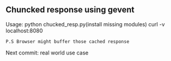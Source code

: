 Chuncked response using gevent
-------------------------------

Usage:
    python chucked_resp.py(install missing modules)
    curl -v localhost:8080

    P.S Browser might buffer those cached response

Next commit: real world use case
